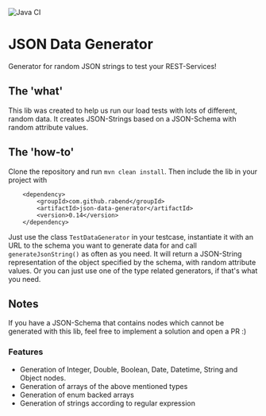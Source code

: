 ![Java CI](https://github.com/rabend/json-data-generator/workflows/Java%20CI/badge.svg?branch=master)

# JSON Data Generator
Generator for random JSON strings to test your REST-Services!

## The 'what'
This lib was created to help us run our load tests with lots of different, random data.
It creates JSON-Strings based on a JSON-Schema with random attribute values.

## The 'how-to'
Clone the repository and run `mvn clean install`. Then include the lib in your project with 
```
    <dependency>
        <groupId>com.github.rabend</groupId>
        <artifactId>json-data-generator</artifactId>
        <version>0.14</version>
    </dependency>
```

Just use the class ```TestDataGenerator``` in your testcase, 
instantiate it with an URL to the schema you want to generate data for 
and call ```generateJsonString()``` as often as you need. It will return a JSON-String representation
of the object specified by the schema, with random attribute values.
Or you can just use one of the type related generators, if that's what you need.

## Notes
If you have a JSON-Schema that contains nodes which cannot be generated with this lib, 
feel free to implement a solution and open a PR :)

### Features
* Generation of Integer, Double, Boolean, Date, Datetime, String and Object nodes.
* Generation of arrays of the above mentioned types
* Generation of enum backed arrays
* Generation of strings according to regular expression
